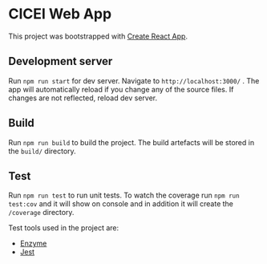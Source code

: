 # CICEI Web App

This project was bootstrapped with [Create React App](https://github.com/facebook/create-react-app).

## Development server

Run ```npm run start``` for dev server. Navigate to `http://localhost:3000/` . The app will automatically reload if you change any of the source files. If changes are not reflected, reload dev server.

## Build
Run `npm run build` to build the project. The build artefacts will be stored in the `build/` directory.

## Test

Run `npm run test` to run unit tests. To watch the coverage run `npm run test:cov` and it will show on console and in addition it will create the `/coverage` directory.

Test tools used in the project are:
- [Enzyme](https://www.npmjs.com/package/enzyme)
- [Jest](https://npmjs.com/package/@types/jest)